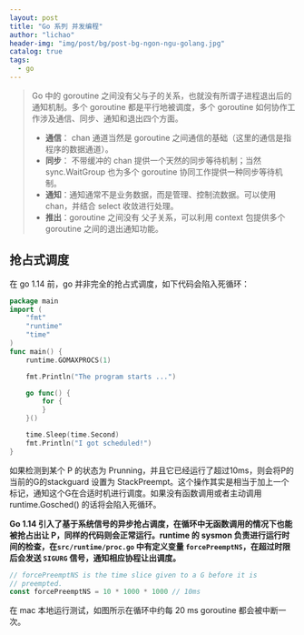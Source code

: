 ```yaml
---
layout: post
title: "Go 系列 并发编程"
author: "lichao"
header-img: "img/post/bg/post-bg-ngon-ngu-golang.jpg"
catalog: true
tags:
  - go
---
```



> Go 中的 goroutine 之间没有父与子的关系，也就没有所谓子进程退出后的通知机制。多个 goroutine 都是平行地被调度，多个 goroutine 如何协作工作涉及通信、同步、通知和退出四个方面。
> - **通信**： chan 通道当然是 goroutine 之间通信的基础（这里的通信是指程序的数据通道）。
> - **同步**： 不带缓冲的 chan 提供一个天然的同步等待机制；当然 sync.WaitGroup 也为多个 goroutine 协同工作提供一种同步等待机制。
> - **通知**：通知通常不是业务数据，而是管理、控制流数据。可以使用 chan，并结合 select 收敛进行处理。
> - **推出**：goroutine 之间没有 父子关系，可以利用 context 包提供多个 goroutine 之间的退出通知功能。


## 抢占式调度

在 go 1.14 前，go 并非完全的抢占式调度，如下代码会陷入死循环：

```go 
package main
import (
    "fmt"
    "runtime"
    "time"
)
func main() {
    runtime.GOMAXPROCS(1)

    fmt.Println("The program starts ...")

    go func() {
        for {
        }
    }()

    time.Sleep(time.Second)
    fmt.Println("I got scheduled!")
}
```
如果检测到某个 P 的状态为 Prunning，并且它已经运行了超过10ms，则会将P的当前的G的stackguard 设置为 StackPreempt。这个操作其实是相当于加上一个标记，通知这个G在合适时机进行调度。如果没有函数调用或者主动调用 runtime.Gosched() 的话将会陷入死循环。

**Go 1.14 引入了基于系统信号的异步抢占调度，在循环中无函数调用的情况下也能被抢占出让 P，同样的代码则会正常运行。runtime 的 sysmon 负责进行运行时间的检查，在```src/runtime/proc.go``` 中有定义变量 ```forcePreemptNS```，在超过时限后会发送 ```SIGURG``` 信号，通知相应协程让出调度。**

```go 
// forcePreemptNS is the time slice given to a G before it is
// preempted.
const forcePreemptNS = 10 * 1000 * 1000 // 10ms
```
在 mac 本地运行测试，如图所示在循环中约每 20 ms goroutine 都会被中断一次。


